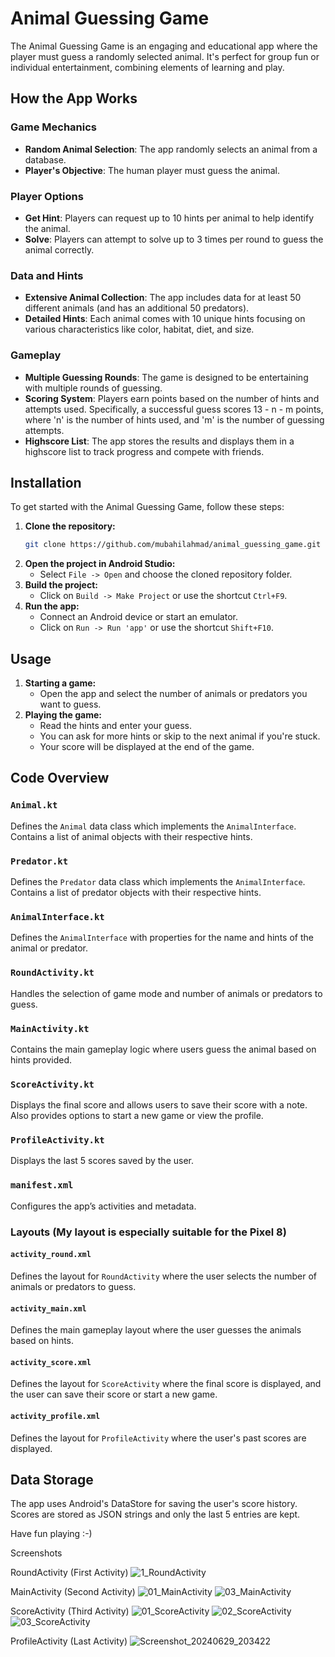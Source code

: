 # Animal Guessing Game

The Animal Guessing Game is an engaging and educational app where the player must guess a randomly selected animal. 
It's perfect for group fun or individual entertainment, combining elements of learning and play.

## How the App Works

### Game Mechanics

- **Random Animal Selection**: The app randomly selects an animal from a database.
- **Player's Objective**: The human player must guess the animal.

### Player Options

- **Get Hint**: Players can request up to 10 hints per animal to help identify the animal.
- **Solve**: Players can attempt to solve up to 3 times per round to guess the animal correctly.

### Data and Hints

- **Extensive Animal Collection**: The app includes data for at least 50 different animals (and has an additional 50 predators).
- **Detailed Hints**: Each animal comes with 10 unique hints focusing on various characteristics like color, habitat, diet, and size.

### Gameplay

- **Multiple Guessing Rounds**: The game is designed to be entertaining with multiple rounds of guessing.
- **Scoring System**: Players earn points based on the number of hints and attempts used. Specifically, 
     a successful guess scores 13 - n - m points, where 'n' is the number of hints used, and 'm' is the number of guessing attempts.
- **Highscore List**: The app stores the results and displays them in a highscore list to track progress and compete with friends.

## Installation

To get started with the Animal Guessing Game, follow these steps:

1. **Clone the repository:**
   ```bash
   git clone https://github.com/mubahilahmad/animal_guessing_game.git
   ```
2. **Open the project in Android Studio:**
   - Select `File -> Open` and choose the cloned repository folder.
3. **Build the project:**
   - Click on `Build -> Make Project` or use the shortcut `Ctrl+F9`.
4. **Run the app:**
   - Connect an Android device or start an emulator.
   - Click on `Run -> Run 'app'` or use the shortcut `Shift+F10`.

## Usage

1. **Starting a game:**
   - Open the app and select the number of animals or predators you want to guess.
2. **Playing the game:**
   - Read the hints and enter your guess.
   - You can ask for more hints or skip to the next animal if you're stuck.
   - Your score will be displayed at the end of the game.

## Code Overview

### `Animal.kt`
Defines the `Animal` data class which implements the `AnimalInterface`. Contains a list of animal objects with their respective hints.

### `Predator.kt`
Defines the `Predator` data class which implements the `AnimalInterface`. Contains a list of predator objects with their respective hints.

### `AnimalInterface.kt`
Defines the `AnimalInterface` with properties for the name and hints of the animal or predator.

### `RoundActivity.kt`
Handles the selection of game mode and number of animals or predators to guess.

### `MainActivity.kt`
Contains the main gameplay logic where users guess the animal based on hints provided.

### `ScoreActivity.kt`
Displays the final score and allows users to save their score with a note. Also provides options to start a new game or view the profile.

### `ProfileActivity.kt`
Displays the last 5 scores saved by the user.

### `manifest.xml`
Configures the app’s activities and metadata.

### Layouts (My layout is especially suitable for the Pixel 8)

#### `activity_round.xml`
Defines the layout for `RoundActivity` where the user selects the number of animals or predators to guess.

#### `activity_main.xml`
Defines the main gameplay layout where the user guesses the animals based on hints.

#### `activity_score.xml`
Defines the layout for `ScoreActivity` where the final score is displayed, and the user can save their score or start a new game.

#### `activity_profile.xml`
Defines the layout for `ProfileActivity` where the user's past scores are displayed.

## Data Storage

The app uses Android's DataStore for saving the user's score history. Scores are stored as JSON strings and only the last 5 entries are kept.

Have fun playing :-)


Screenshots

RoundActivity (First Activity)
![1_RoundActivity](https://github.com/mubahilahmad/animal_guessing_game/assets/171627590/20ef601e-61f1-486c-9e04-7c5f804cdc46)


MainActivity (Second Activity)
![01_MainActivity](https://github.com/mubahilahmad/animal_guessing_game/assets/171627590/987d664c-060d-4d95-aa1a-a922aeb58a51)
![03_MainActivity](https://github.com/mubahilahmad/animal_guessing_game/assets/171627590/19b5dd0b-3154-499d-b1f0-70fa74b7e2c0)

ScoreActivity (Third Activity)
![01_ScoreActivity](https://github.com/mubahilahmad/animal_guessing_game/assets/171627590/4f93e95e-2673-4aaa-84e9-488140604af5)
![02_ScoreActivity](https://github.com/mubahilahmad/animal_guessing_game/assets/171627590/aa2719ae-e8a9-44c3-a38b-040c48067dae)
![03_ScoreActivity](https://github.com/mubahilahmad/animal_guessing_game/assets/171627590/f5753694-f123-475d-95bb-5275c7fbce9e)

ProfileActivity (Last Activity)
![Screenshot_20240629_203422](https://github.com/mubahilahmad/animal_guessing_game/assets/171627590/554d907d-6875-4a39-b33d-bf4482671cb9)
